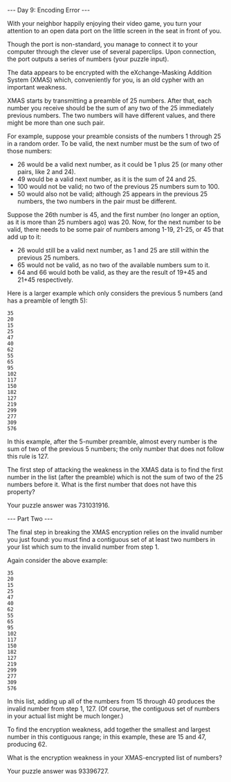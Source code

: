 --- Day 9: Encoding Error ---

With your neighbor happily enjoying their video game, you turn your attention to an open data port on the little screen in the seat 
in front of you.

Though the port is non-standard, you manage to connect it to your computer through the clever use of several paperclips. Upon 
connection, the port outputs a series of numbers (your puzzle input).

The data appears to be encrypted with the eXchange-Masking Addition System (XMAS) which, conveniently for you, is an old cypher 
with an important weakness.

XMAS starts by transmitting a preamble of 25 numbers. After that, each number you receive should be the sum of any two of the 25 
immediately previous numbers. The two numbers will have different values, and there might be more than one such pair.

For example, suppose your preamble consists of the numbers 1 through 25 in a random order. To be valid, the next number must be the 
sum of two of those numbers:

- 26 would be a valid next number, as it could be 1 plus 25 (or many other pairs, like 2 and 24).
- 49 would be a valid next number, as it is the sum of 24 and 25.
- 100 would not be valid; no two of the previous 25 numbers sum to 100.
- 50 would also not be valid; although 25 appears in the previous 25 numbers, the two numbers in the pair must be different.

Suppose the 26th number is 45, and the first number (no longer an option, as it is more than 25 numbers ago) was 20. Now, for the 
next number to be valid, there needs to be some pair of numbers among 1-19, 21-25, or 45 that add up to it:

- 26 would still be a valid next number, as 1 and 25 are still within the previous 25 numbers.
- 65 would not be valid, as no two of the available numbers sum to it.
- 64 and 66 would both be valid, as they are the result of 19+45 and 21+45 respectively.

Here is a larger example which only considers the previous 5 numbers (and has a preamble of length 5):
```
35
20
15
25
47
40
62
55
65
95
102
117
150
182
127
219
299
277
309
576
```
In this example, after the 5-number preamble, almost every number is the sum of two of the previous 5 numbers; the only number that 
does not follow this rule is 127.

The first step of attacking the weakness in the XMAS data is to find the first number in the list (after the preamble) which is not 
the sum of two of the 25 numbers before it. What is the first number that does not have this property?

Your puzzle answer was 731031916.

--- Part Two ---

The final step in breaking the XMAS encryption relies on the invalid number you just found: you must find a contiguous set of at 
least two numbers in your list which sum to the invalid number from step 1.

Again consider the above example:
```
35
20
15
25
47
40
62
55
65
95
102
117
150
182
127
219
299
277
309
576
```
In this list, adding up all of the numbers from 15 through 40 produces the invalid number from step 1, 127. (Of course, the 
contiguous set of numbers in your actual list might be much longer.)

To find the encryption weakness, add together the smallest and largest number in this contiguous range; in this example, these are 
15 and 47, producing 62.

What is the encryption weakness in your XMAS-encrypted list of numbers?

Your puzzle answer was 93396727.
